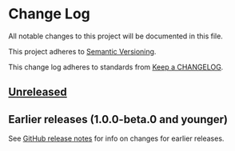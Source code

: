 # Change Log

All notable changes to this project will be documented in this file.

This project adheres to [Semantic Versioning](https://semver.org).

This change log adheres to standards from [Keep a CHANGELOG](https://keepachangelog.com).

## [Unreleased]

## Earlier releases (1.0.0-beta.0 and younger)
See [GitHub release notes](https://github.com/codistica/codistica-js/releases?after=@codistica/react@v1.0.0)
for info on changes for earlier releases.

[Unreleased]: https://github.com/codistica/codistica-js/compare/@codistica/react@v1.0.0-beta.0...HEAD

